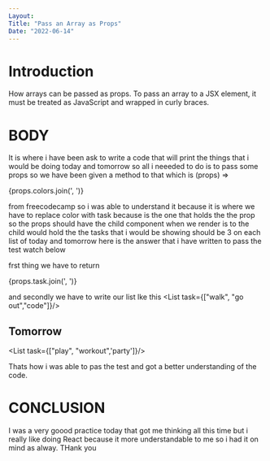 ```yaml
---
Layout:
Title: "Pass an Array as Props"
Date: "2022-06-14"
---
```


# Introduction 

 How arrays can be passed as props. To pass an array to a JSX element, it must be treated as JavaScript and wrapped in curly braces.

 # BODY 

 It is where i have been ask to write a code that will print the things that i would be doing today and tomorrow so all i neeeded to do is to pass some props so we have been given a method to that which is (props) => <p>{props.colors.join(', ')}</p> from freecodecamp so i was able to understand it because it is where we have to replace color with task because is the one that holds the the prop so the props  should have the child component when we render is to the child would hold the the tasks that i would be showing should be 3 on each list of today and tomorrow here is the answer that i have written to pass the test watch below 

 frst thing we have to return <p>{props.task.join(', ')}</p>

 and secondly we have to write our list lke this  <List task={["walk", "go out","code"]}/>
        <h2>Tomorrow</h2>
        <List task={["play", "workout",'party']}/>

Thats how i was able to pas the test and got a better understanding of the code.

# CONCLUSION 

I was a very goood practice today that got me thinking all this time but i really like doing React because it more understandable to me so i had it on mind as alway. THank you 